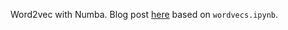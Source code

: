 Word2vec with Numba. Blog post [here](http://d10genes.github.io/blog/2016/05/03/word2vec/) based on `wordvecs.ipynb`.